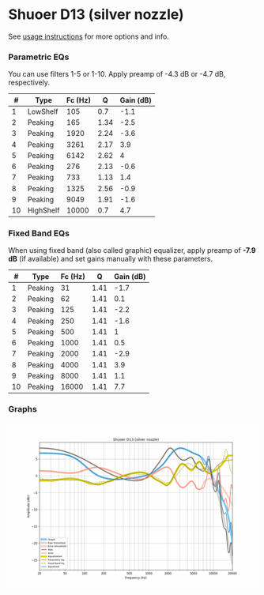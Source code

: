 # Shuoer D13 (silver nozzle)
See [usage instructions](https://github.com/jaakkopasanen/AutoEq#usage) for more options and info.

### Parametric EQs
You can use filters 1-5 or 1-10. Apply preamp of -4.3 dB or -4.7 dB, respectively.

|   # | Type      |   Fc (Hz) |    Q |   Gain (dB) |
|-----|-----------|-----------|------|-------------|
|   1 | LowShelf  |       105 | 0.7  |        -1.1 |
|   2 | Peaking   |       165 | 1.34 |        -2.5 |
|   3 | Peaking   |      1920 | 2.24 |        -3.6 |
|   4 | Peaking   |      3261 | 2.17 |         3.9 |
|   5 | Peaking   |      6142 | 2.62 |         4   |
|   6 | Peaking   |       276 | 2.13 |        -0.6 |
|   7 | Peaking   |       733 | 1.13 |         1.4 |
|   8 | Peaking   |      1325 | 2.56 |        -0.9 |
|   9 | Peaking   |      9049 | 1.91 |        -1.6 |
|  10 | HighShelf |     10000 | 0.7  |         4.7 |

### Fixed Band EQs
When using fixed band (also called graphic) equalizer, apply preamp of **-7.9 dB** (if available) and set gains manually with these parameters.

|   # | Type    |   Fc (Hz) |    Q |   Gain (dB) |
|-----|---------|-----------|------|-------------|
|   1 | Peaking |        31 | 1.41 |        -1.7 |
|   2 | Peaking |        62 | 1.41 |         0.1 |
|   3 | Peaking |       125 | 1.41 |        -2.2 |
|   4 | Peaking |       250 | 1.41 |        -1.6 |
|   5 | Peaking |       500 | 1.41 |         1   |
|   6 | Peaking |      1000 | 1.41 |         0.5 |
|   7 | Peaking |      2000 | 1.41 |        -2.9 |
|   8 | Peaking |      4000 | 1.41 |         3.9 |
|   9 | Peaking |      8000 | 1.41 |         1.1 |
|  10 | Peaking |     16000 | 1.41 |         7.7 |

### Graphs
![](./Shuoer%20D13%20(silver%20nozzle).png)
